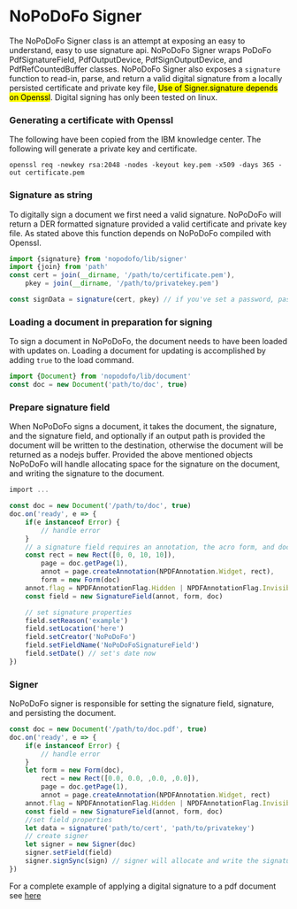 # NoPoDoFo Signer

The NoPoDoFo Signer class is an attempt at exposing an easy to understand, easy to use signature api. NoPoDoFo Signer wraps PoDoFo PdfSignatureField, PdfOutputDevice, PdfSignOutputDevice, and PdfRefCountedBuffer classes. NoPoDoFo Signer also exposes a `signature` function to read-in, parse, and return a valid digital signature from a locally persisted certificate and private key file, <mark>Use of Signer.signature depends on Openssl</mark>. Digital signing has only been tested on linux.


### Generating a certificate with Openssl
The following have been copied from the IBM knowledge center.
The following will generate a private key and certificate.
 ```
 openssl req -newkey rsa:2048 -nodes -keyout key.pem -x509 -days 365 -out certificate.pem
 ```

### Signature as string

To digitally sign a document we first need a valid signature. NoPoDoFo will return a DER formatted signature provided a valid certificate and private key file. As stated above this function depends on NoPoDoFo compiled with Openssl.

```typescript
import {signature} from 'nopodofo/lib/signer'
import {join} from 'path'
const cert = join(__dirname, '/path/to/certificate.pem'),
    pkey = join(__dirname, '/path/to/privatekey.pem')

const signData = signature(cert, pkey) // if you've set a password, pass the password as the last (third) argument to signature()
```

### Loading a document in preparation for signing
To sign a document in NoPoDoFo, the document needs to have been loaded with updates on. Loading a document for updating is accomplished by adding `true` to the load command.

```typescript
import {Document} from 'nopodofo/lib/document'
const doc = new Document('path/to/doc', true)
```

### Prepare signature field

When NoPoDoFo signs a document, it takes the document, the signature, and the signature field, and optionally if an output path is provided the document will be written to the destination,
otherwise the document will be returned as a nodejs buffer.
Provided the above mentioned objects NoPoDoFo will handle allocating space for the signature on the document, and writing the signature to the document.

```typescript
import ...

const doc = new Document('/path/to/doc', true)
doc.on('ready', e => {
    if(e instanceof Error) {
        // handle error
    }
    // a signature field requires an annotation, the acro form, and document
    const rect = new Rect([0, 0, 10, 10]),
        page = doc.getPage(1),
        annot = page.createAnnotation(NPDFAnnotation.Widget, rect),
        form = new Form(doc)
    annot.flag = NPDFAnnotationFlag.Hidden | NPDFAnnotationFlag.Invisible
    const field = new SignatureField(annot, form, doc)

    // set signature properties
    field.setReason('example')
    field.setLocation('here')
    field.setCreator('NoPoDoFo')
    field.setFieldName('NoPoDoFoSignatureField')
    field.setDate() // set's date now
})
```

### Signer 
NoPoDoFo signer is responsible for setting the signature field, signature, and persisting the document.

```typescript
const doc = new Document('/path/to/doc.pdf', true)
doc.on('ready', e => {
    if(e instanceof Error) {
        // handle error
    }
    let form = new Form(doc),
        rect = new Rect([0.0, 0.0, ,0.0, ,0.0]),
        page = doc.getPage(1),
        annot = page.createAnnotation(NPDFAnnotation.Widget, rect)
    annot.flag = NPDFAnnotationFlag.Hidden | NPDFAnnotationFlag.Invisible
    const field = new SignatureField(annot, form, doc)
    //set field properties
    let data = signature('path/to/cert', 'path/to/privatekey')
    // create signer
    let signer = new Signer(doc)
    signer.setField(field)
    signer.signSync(sign) // signer will allocate and write the signature to the document. If a output path is provided the document will be written to the destination, otherwise this function will return a nodejs buffer
})
```

For a complete example of applying a digital signature to a pdf document see [here](https://github.com/corymickelson/NoPoDoFo/blob/master/lib/signer.spec.ts#L13-L45)